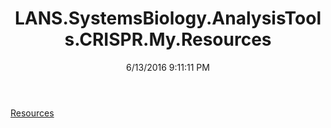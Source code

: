 ﻿---
title: LANS.SystemsBiology.AnalysisTools.CRISPR.My.Resources
date: 6/13/2016 9:11:11 PM
---

[Resources](T-LANS.SystemsBiology.AnalysisTools.CRISPR.My.Resources.Resources.html)
